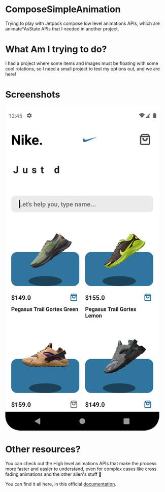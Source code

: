 # ComposeSimpleAnimation
Trying to play with Jetpack compose low level animations APIs, which are animate*AsState APIs that I needed in another project.

# What Am I trying to do?
I had a project where some items and images must be floating with some cool rotations, so I need a small project to test my options out, and we are here!

# Screenshots
![Demo_Home_Page](screenshot/Screenshot_20220808_144552.png)

# Other resources?
You can check out the High level animations APIs that make the process more faster and easier to understand, even for complex cases like cross fading animations and the other alien's stuff 🤣

You can find it all here, in this official [documentation](https://developer.android.com/jetpack/compose/animation).
